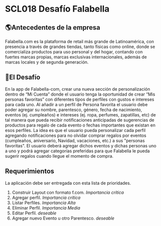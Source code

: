# SCL018 Desafío Falabella

## 🌎Antecedentes de la empresa
Falabella.com es la plataforma de retail más grande de Latinoamérica, con presencia a través de grandes tiendas, tanto físicas como online, donde se comercializa productos para uso personal y del hogar, contando con fuertes marcas propias, marcas exclusivas internacionales, además de marcas locales y de segunda generación.

## 🚀El Desafío
En la app de Falabella-com, crear una nueva sección de personalización dentro de “Mi Cuenta” donde el usuario tenga la oportunidad de crear “Mis personas favoritas” con diferentes tipos de perfiles con gustos e intereses para cada uno.
Al añadir a un perfil de Persona favorita el usuario debe poder agregar su nombre, parentesco, género, fecha de nacimiento, eventos (ej. cumpleaños) e intereses (ej. ropa,  perfumes, zapatillas, etc) de tal manera que pueda recibir notificaciones anticipadas de sugerencias de productos para regalo de cada evento o fechas importantes que existan en esos perfiles. La idea es que el usuario pueda personalizar cada perfil agregando notificaciones para no olvidar comprar regalos por eventos (cumpleaños, aniversario, Navidad, vacaciones, etc.) a sus "personas favoritas". El usuario deberá agregar dichos eventos y dichas personas uno a uno y podrá agregar categorías preferidas para que Falabella le pueda sugerir regalos cuando llegue el momento de compra.

## Requerimientos
La aplicación debe ser entregada con esta lista de prioridades.

1. Construir Layout con formato f.com. *Importancia crítica*
2. Agregar perfil. *Importancia crítica*
3. Listar Perfiles. *Importancia Alta*
4. Eliminar Perfil. *Importancia Media*
5. Editar Perfil. *deseable*
6. Agregar nuevo Evento u otro Parentesco. *deseable*
